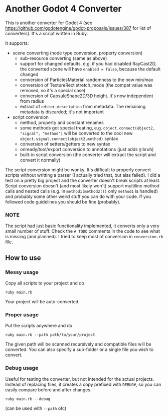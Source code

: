 # Another Godot 4 Converter

This is another converter for Godot 4 (see https://github.com/godotengine/godot-proposals/issues/387 for list of converters). It's a script written in Ruby.

It supports:
- scene converting (node type conversion, property conversion)
  - sub-resource converting (same as above)
  - support for changed defaults, e.g. if you had disabled RayCast2D, the converted scene will have `enabled = false`, because the default changed
  - conversion of ParticlesMaterial randomness to the new min/max
  - conversion of TextureRect stretch_mode (the compat value was removed, so it's a special case)
  - conversion of CapsuleShape2D/3D height. It's now independent from radius
  - extract of `editor_description` from metadata. The remaining metadata is discarded; it's not important
- script conversion
  - method, property and constant renames
  - some methods got special treating, e.g. `object.connect(object2, "signal", "method")` will be converted to the cool new `object.signal.connect(object2.method)` syntax
  - conversion of setters/getters to new syntax
  - onready/tool/export conversion to annotations (just adds `@` bruh)
  - built-in script conversion (the converter will extract the script and convert it normally)

The script conversion might be wonky. It's difficult to properly convert scripts without writting a parser (I actually tried that, but alas failed). I did a test on a pretty big project and the converter doesn't break scripts at least.
Script conversion doesn't (and most likely won't) support multiline method calls and nested calls (e.g. in `method1(method2())` only `method1` is handled) and probably some other weird stuff you can do with your code. If you followed code guidelines you should be fine (probably).

### NOTE

The script had just basic functionality implemented, it converts only a very small number of stuff. Check the `# TODO` comments in the code to see what is missing (and planned). I tried to keep most of conversion in `conversion.rb` file.

## How to use

### Messy usage
Copy all scripts to your project and do
```
ruby main.rb
```
Your project will be auto-converted.

### Proper usage
Put the scripts anywhere and do
```
ruby main.rb --path path/to/your/project
```
The given path will be scanned recursively and compatible files will be converted. You can also specify a sub-folder or a single file you wish to convert.

### Debug usage
Useful for testing the converter, but not intended for the actual projects. Instead of replacing files, it creates a copy prefixed with `DEBUG#`, so you can easily compare before and after changes.
```
ruby main.rb --debug
```
(can be used with `--path` ofc)
